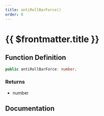 ```yaml
---
title: antiRollBarForce()
order: 0
---
```


# {{ $frontmatter.title }}

## Function Definition

```ts
public antiRollBarForce: number;
```

### Returns

* number

## Documentation

<!--@include: ./parts/antiRollBarForce.md-->
